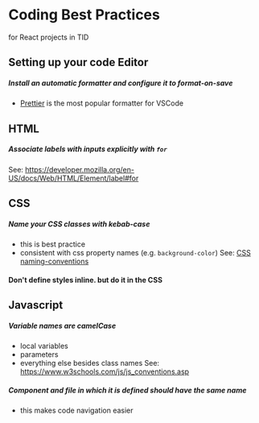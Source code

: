 # Coding Best Practices
for React projects in TID

## Setting up your code Editor

##### Install an automatic formatter and configure it to format-on-save
- [Prettier](https://marketplace.visualstudio.com/items?itemName=esbenp.prettier-vscode) is the most popular formatter for VSCode
  


## HTML

##### Associate labels with inputs explicitly with `for` 
See: https://developer.mozilla.org/en-US/docs/Web/HTML/Element/label#for


## CSS

##### Name your CSS classes with kebab-case 
- this is best practice
- consistent with css property names (e.g. `background-color`)
See: [CSS naming-conventions](https://www.freecodecamp.org/news/css-naming-conventions-that-will-save-you-hours-of-debugging-35cea737d849/)


#### Don't define styles inline. but do it in the CSS


## Javascript

##### Variable names are camelCase 
- local variables
- parameters
- everything else besides class names
See: https://www.w3schools.com/js/js_conventions.asp

##### Component and file in which it is defined should have the same name
- this makes code navigation easier


